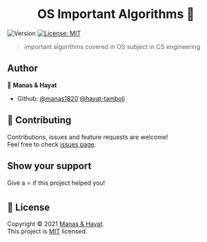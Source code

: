 <h1 align="center">OS Important Algorithms 👋</h1>
<p>
  <img alt="Version" src="https://img.shields.io/badge/version-0.8.0-blue.svg?cacheSeconds=2592000" />
  <a href="https://github.com/Manas1820/Os-Lab/blob/main/LICENSE" target="_blank">
    <img alt="License: MIT" src="https://img.shields.io/badge/License-MIT-yellow.svg" />
  </a>
</p>

> important algorithms covered in OS subject in CS engineering

## Author

👤 **Manas & Hayat**

- Github:
  [@manas1820](https://github.com/manas1820)
  [@hayat-tamboli](https://github.com/hayat-tamboli)

## 🤝 Contributing

Contributions, issues and feature requests are welcome!<br />Feel free to check [issues page](https://github.com/Manas1820/Os-Lab/issues).

## Show your support

Give a ⭐️ if this project helped you!

## 📝 License

Copyright © 2021 [Manas & Hayat](https://github.com/manas1820).<br />
This project is [MIT](https://github.com/Manas1820/Os-Lab/blob/main/LICENSE) licensed.

